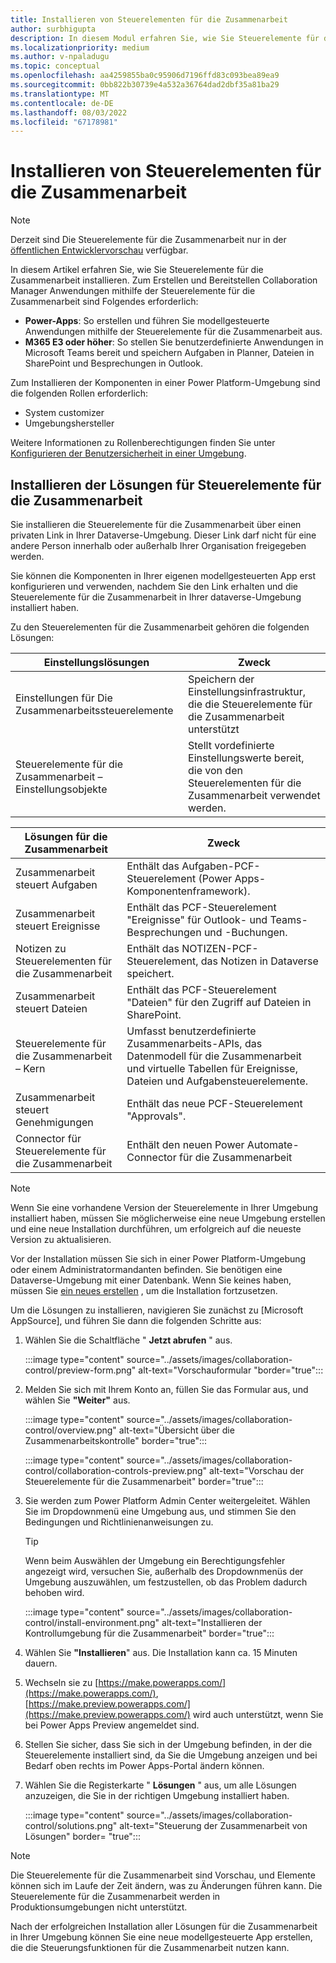 ```yaml
---
title: Installieren von Steuerelementen für die Zusammenarbeit
author: surbhigupta
description: In diesem Modul erfahren Sie, wie Sie Steuerelemente für die Zusammenarbeit mit Power-Apps und Microsoft 365 E3 installieren und Lösungen für Steuerelemente für die Zusammenarbeit installieren.
ms.localizationpriority: medium
ms.author: v-npaladugu
ms.topic: conceptual
ms.openlocfilehash: aa4259855ba0c95906d7196ffd83c093bea89ea9
ms.sourcegitcommit: 0bb822b30739e4a532a36764dad2dbf35a81ba29
ms.translationtype: MT
ms.contentlocale: de-DE
ms.lasthandoff: 08/03/2022
ms.locfileid: "67178981"
---
```

# <a name="install-collaboration-controls"></a>Installieren von Steuerelementen für die Zusammenarbeit

> [!NOTE]
> Derzeit sind Die Steuerelemente für die Zusammenarbeit nur in der [öffentlichen Entwicklervorschau](~/resources/dev-preview/developer-preview-intro.md) verfügbar.

In diesem Artikel erfahren Sie, wie Sie Steuerelemente für die Zusammenarbeit installieren. Zum Erstellen und Bereitstellen Collaboration Manager Anwendungen mithilfe der Steuerelemente für die Zusammenarbeit sind Folgendes erforderlich:

* **Power-Apps**: So erstellen und führen Sie modellgesteuerte Anwendungen mithilfe der Steuerelemente für die Zusammenarbeit aus.
* **M365 E3 oder höher**: So stellen Sie benutzerdefinierte Anwendungen in Microsoft Teams bereit und speichern Aufgaben in Planner, Dateien in SharePoint und Besprechungen in Outlook.

Zum Installieren der Komponenten in einer Power Platform-Umgebung sind die folgenden Rollen erforderlich:

* System customizer
* Umgebungshersteller

Weitere Informationen zu Rollenberechtigungen finden Sie unter [Konfigurieren der Benutzersicherheit in einer Umgebung](/power-platform/admin/database-security#predefined-security-roles).

## <a name="install-the-collaboration-controls-solutions"></a>Installieren der Lösungen für Steuerelemente für die Zusammenarbeit

Sie installieren die Steuerelemente für die Zusammenarbeit über einen privaten Link in Ihrer Dataverse-Umgebung. Dieser Link darf nicht für eine andere Person innerhalb oder außerhalb Ihrer Organisation freigegeben werden.

Sie können die Komponenten in Ihrer eigenen modellgesteuerten App erst konfigurieren und verwenden, nachdem Sie den Link erhalten und die Steuerelemente für die Zusammenarbeit in Ihrer dataverse-Umgebung installiert haben.

Zu den Steuerelementen für die Zusammenarbeit gehören die folgenden Lösungen:

|**Einstellungslösungen** | **Zweck** |
|---|---|
| Einstellungen für Die Zusammenarbeitssteuerelemente | Speichern der Einstellungsinfrastruktur, die die Steuerelemente für die Zusammenarbeit unterstützt |
| Steuerelemente für die Zusammenarbeit – Einstellungsobjekte | Stellt vordefinierte Einstellungswerte bereit, die von den Steuerelementen für die Zusammenarbeit verwendet werden.|

|**Lösungen für die Zusammenarbeit** | **Zweck** |
|---|---|
| Zusammenarbeit steuert Aufgaben  | Enthält das Aufgaben-PCF-Steuerelement (Power Apps-Komponentenframework). |
| Zusammenarbeit steuert Ereignisse | Enthält das PCF-Steuerelement "Ereignisse" für Outlook- und Teams-Besprechungen und -Buchungen. |
| Notizen zu Steuerelementen für die Zusammenarbeit | Enthält das NOTIZEN-PCF-Steuerelement, das Notizen in Dataverse speichert. |
| Zusammenarbeit steuert Dateien | Enthält das PCF-Steuerelement "Dateien" für den Zugriff auf Dateien in SharePoint. |
| Steuerelemente für die Zusammenarbeit – Kern |Umfasst benutzerdefinierte Zusammenarbeits-APIs, das Datenmodell für die Zusammenarbeit und virtuelle Tabellen für Ereignisse, Dateien und Aufgabensteuerelemente. |
| Zusammenarbeit steuert Genehmigungen | Enthält das neue PCF-Steuerelement "Approvals". |
| Connector für Steuerelemente für die Zusammenarbeit | Enthält den neuen Power Automate-Connector für die Zusammenarbeit |

> [!NOTE]
> Wenn Sie eine vorhandene Version der Steuerelemente in Ihrer Umgebung installiert haben, müssen Sie möglicherweise eine neue Umgebung erstellen und eine neue Installation durchführen, um erfolgreich auf die neueste Version zu aktualisieren.

Vor der Installation müssen Sie sich in einer Power Platform-Umgebung oder einem Administratormandanten befinden. Sie benötigen eine Dataverse-Umgebung mit einer Datenbank. Wenn Sie keines haben, müssen Sie [ein neues erstellen](/power-platform/admin/create-environment) , um die Installation fortzusetzen.

Um die Lösungen zu installieren, navigieren Sie zunächst zu [Microsoft AppSource], und führen Sie dann die folgenden Schritte aus:

1. Wählen Sie die Schaltfläche " **Jetzt abrufen** " aus.

   :::image type="content" source="../assets/images/collaboration-control/preview-form.png" alt-text="Vorschauformular "border="true":::

1. Melden Sie sich mit Ihrem Konto an, füllen Sie das Formular aus, und wählen Sie **"Weiter"** aus.

   :::image type="content" source="../assets/images/collaboration-control/overview.png" alt-text="Übersicht über die Zusammenarbeitskontrolle" border="true":::

   :::image type="content" source="../assets/images/collaboration-control/collaboration-controls-preview.png" alt-text="Vorschau der Steuerelemente für die Zusammenarbeit" border="true":::

1. Sie werden zum Power Platform Admin Center weitergeleitet. Wählen Sie im Dropdownmenü eine Umgebung aus, und stimmen Sie den Bedingungen und Richtlinienanweisungen zu.

   > [!TIP]
   > Wenn beim Auswählen der Umgebung ein Berechtigungsfehler angezeigt wird, versuchen Sie, außerhalb des Dropdownmenüs der Umgebung auszuwählen, um festzustellen, ob das Problem dadurch behoben wird.

   :::image type="content" source="../assets/images/collaboration-control/install-environment.png" alt-text="Installieren der Kontrollumgebung für die Zusammenarbeit" border="true":::

1. Wählen Sie **"Installieren**" aus. Die Installation kann ca. 15 Minuten dauern.

1. Wechseln sie zu [https://make.powerapps.com/](https://make.powerapps.com/), [https://make.preview.powerapps.com/](https://make.preview.powerapps.com/) wird auch unterstützt, wenn Sie bei Power Apps Preview angemeldet sind.

1. Stellen Sie sicher, dass Sie sich in der Umgebung befinden, in der die Steuerelemente installiert sind, da Sie die Umgebung anzeigen und bei Bedarf oben rechts im Power Apps-Portal ändern können.

1. Wählen Sie die Registerkarte " **Lösungen** " aus, um alle Lösungen anzuzeigen, die Sie in der richtigen Umgebung installiert haben.

   :::image type="content" source="../assets/images/collaboration-control/solutions.png" alt-text="Steuerung der Zusammenarbeit von Lösungen" border= "true":::

> [!NOTE]
> Die Steuerelemente für die Zusammenarbeit sind Vorschau, und Elemente können sich im Laufe der Zeit ändern, was zu Änderungen führen kann. Die Steuerelemente für die Zusammenarbeit werden in Produktionsumgebungen nicht unterstützt.

Nach der erfolgreichen Installation aller Lösungen für die Zusammenarbeit in Ihrer Umgebung können Sie eine neue modellgesteuerte App erstellen, die die Steuerungsfunktionen für die Zusammenarbeit nutzen kann.
